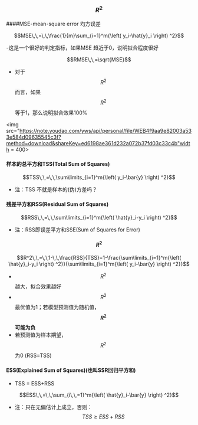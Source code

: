 ### $$R^2$$

####MSE-mean-square error 均方误差

$$MSE\,\,=\,\,\frac{1}{m}\sum_{i=1}^m{\left( y_i-\hat{y}_i \right) ^2}$$

-这是一个很好的判定指标，如果MSE 趋近于0，说明拟合程度很好

$$RMSE\,\,=\sqrt{MSE}$$

- 对于$$R^2$$而言，如果$$R^2$$等于1，那么说明拟合效果100%


<img src="https://note.youdao.com/yws/api/personal/file/WEB4f9aa9e82003a533e584d09635545c3f?method=download&shareKey=ed6198ae361d232a072b37fd03c33c4b"width = 400>

#### 样本的总平方和TSS(Total Sum of Squares)

$$TSS\,\,=\,\,\sum\limits_{i=1}^m{\left( y_i-\bar{y} \right) ^2}$$

- 注：TSS 不就是样本的(伪)方差吗？

#### 残差平方和RSS(Residual Sum of Squares)

$$RSS\,\,=\,\,\sum\limits_{i=1}^m{\left( \hat{y}_i-y_i \right) ^2}$$

- 注：RSS即误差平方和SSE(Sum of Squares for Error)

#### $$R^2$$

$$R^2\,\,=\,\,1-\,\,\frac{RSS}{TSS}=1-\frac{\sum\limits_{i=1}^m{\left( \hat{y}_i-y_i \right) ^2}}{\sum\limits_{i=1}^m{\left( y_i-\bar{y} \right) ^2}}$$

- $$R^2$$越大，拟合效果越好
- $$R^2$$最优值为1；若模型预测值为随机值，**$$R^2$$可能为负**
- 若预测值为样本期望，$$R^2$$为0 (RSS=TSS)

#### ESS(Explained Sum of Squares)(也叫SSR回归平方和)

- TSS = ESS+RSS

$$ESS\,\,=\,\,\sum_{i\,\,=1}^m{\left( \hat{y}_i-\bar{y} \right) ^2}$$

  - 注：只在无偏估计上成立，否则： $$TSS\geqslant ESS+RSS$$
